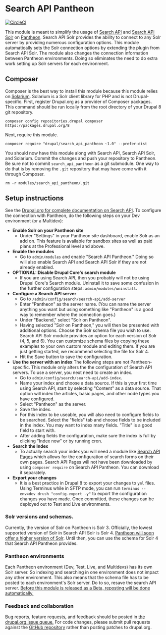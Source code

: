 # Search API Pantheon

[![CircleCI](https://circleci.com/gh/pantheon-systems/search_api_pantheon/tree/8.x-1.x.svg?style=svg)](https://circleci.com/gh/pantheon-systems/search_api_pantheon/tree/8.x-1.x)

This module is meant to simplify the usage of [Search API](https://www.drupal.org/project/search_api) and [Search API Solr](https://www.drupal.org/project/search_api_pantheon) on [Pantheon](https://pantheon.io). Search API Solr provides the ability to connect to any Solr server by providing numerous configuration options. This module automatically sets the Solr connection options by extending the plugin from Search API Solr. The module also changes the connection information between Pantheon environments. Doing so eliminates the need to do extra work setting up Solr servers for each environment.

## Composer

Composer is the best way to install this module because this module relies on [Solarium](http://www.solarium-project.org/). Solarium is a Solr client library for PHP and is not Drupal-specific. First, register Drupal.org as a provider of Composer packages. This command should be run locally from the root directory of your Drupal 8 git repository.

```
composer config repositories.drupal composer https://packages.drupal.org/8
```

Next, require this module.

```
composer require "drupal/search_api_pantheon ~1.0" --prefer-dist
```

You should now have this module along with Search API, Search API Solr, and Solarium. Commit the changes and push your repository to Pantheon. Be sure not to commit `search_api_pantheon` as a git submodule. One way to do that is by removing the `.git` repository that may have come with it through Composer.

```
rm -r modules/search_api_pantheon/.git
```

## Setup instructions

See the [Drupal.org for complete documentation on Search API](https://www.drupal.org/node/1250878). To configure the connection with Pantheon, do the following steps on your Dev environment (or a Multidev):
* **Enable Solr on your Pantheon site**
  * Under "Settings" in your Pantheon site dashboard, enable Solr as an add on. This feature is available for sandbox sites as well as paid plans at the Professional level and above.
* **Enable the modules**
  * Go to `admin/modules` and enable "Search API Pantheon." Doing so will also enable Search API and Search API Solr if they are not already enabled.
* **OPTIONAL: Disable Drupal Core's search module**
  * If you are using Search API, then you probably will not be using Drupal Core's Search module. Uninstall it to save some confusion in the further configuration steps: `admin/modules/uninstall`.
* **Configure a Search API server**
  * Go to `/admin/config/search/search-api/add-server`
  * Enter "Pantheon" as the server name. (You can name the server anything you want but using something like "Pantheon" is a good way to remember where the connection goes.)
  * Under "Backend," select "Solr on Pantheon".
  * Having selected "Solr on Pantheon," you will then be presented with additional options. Choose the Solr schema file you wish to use. Search API Solr module provides an option for each version of Solr (4, 5, and 6). You can customize schema files by copying these examples to your own custom module and editing them. If you are just getting started, we recommend selecting the file for Solr 4.
  * Hit the Save button to save the configuration.
* **Use the server with an index**
  The following steps are not Pantheon-specific. This module only alters the the configuration of Search API servers. To use a server, you next need to create an index.
  * Go to `admin/config/search/search-api/add-index`.
  * Name your index and choose a data source. If this is your first time using Search API, start by selecting "Content" as a data source. That option will index the articles, basic pages, and other node types you have configured.
  * Select "Pantheon" as the server.
  * Save the index.
  * For this index to be useable, you will also need to configure fields to be searched. Select the "fields" tab and choose fields to be included in the index. You may want to index many fields. "Title" is a good field to start with.
  * After adding fields the configuration, make sure the index is full by clicking "Index now" or by running cron.
* **Search the Index**
  * To actually search your index you will need a module like [Search API Pages](https://www.drupal.org/project/search_api_page) which allows for the configuration of search forms on their own pages. Search API Pages will not have been downloaded by using `composer require` on Search API Pantheon. You can download it separately.
* **Export your changes**
  * It is a best practice in Drupal 8 to export your changes to `yml` files. Using Terminus while in SFTP mode, you can run `terminus --env=dev drush "config-export -y"` to export the configuration changes you have made. Once committed, these changes can be deployed out to Test and Live environments.


### Solr versions and schemas.

Currently, the version of Solr on Pantheon is Solr 3. Officially, the lowest supported version of Solr in Search API Solr is Solr 4. [Pantheon will soon offer a higher version of Solr](https://www.drupal.org/node/2775595). Until then, you can use the schema for Solr 4 that Search API Pantheon provides.

### Pantheon environments

Each Pantheon environment (Dev, Test, Live, and Multidevs) has its own Solr server. So indexing and searching in one environment does not impact any other environment. This also means that the schema file has to be posted to each environment's Solr server. Do to so, resave the search API server. [Before this module is released as a Beta, reposting will be done automatically.](https://www.drupal.org/node/2775549)

### Feedback and collaboration

Bug reports, feature requests, and feedback should be posted in [the drupal.org issue queue.](https://www.drupal.org/project/issues/search_api_pantheon?categories=All) For code changes, please submit pull requests against the [GitHub repository](https://github.com/pantheon-systems/search_api_pantheon) rather than posting patches to drupal.org.
